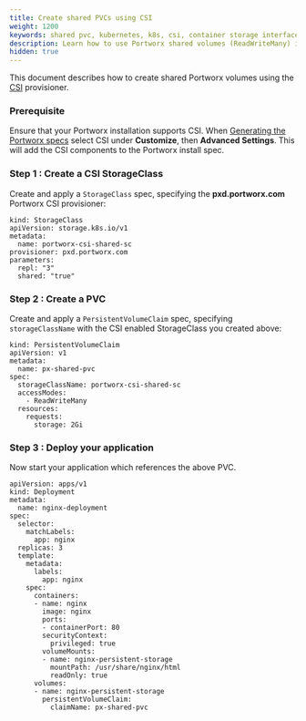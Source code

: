 ```yaml
---
title: Create shared PVCs using CSI
weight: 1200
keywords: shared pvc, kubernetes, k8s, csi, container storage interface, portworx specs
description: Learn how to use Portworx shared volumes (ReadWriteMany) in your Kubernetes cluster using CSI
hidden: true
---
```


This document describes how to create shared Portworx volumes using the [CSI](https://kubernetes-csi.github.io/) provisioner.

### Prerequisite

Ensure that your Portworx installation supports CSI. When [Generating the Portworx specs](https://central.portworx.com) select CSI under **Customize**, then **Advanced Settings**. This will add the CSI components to the Portworx install spec.

### Step 1 : Create a CSI StorageClass

Create and apply a `StorageClass` spec, specifying the **pxd.portworx.com** Portworx CSI provisioner:

```text
kind: StorageClass
apiVersion: storage.k8s.io/v1
metadata:
  name: portworx-csi-shared-sc
provisioner: pxd.portworx.com
parameters:
  repl: "3"
  shared: "true"
```



### Step 2 : Create a PVC

Create and apply a `PersistentVolumeClaim` spec, specifying `storageClassName` with the CSI enabled StorageClass you created above:

```text
kind: PersistentVolumeClaim
apiVersion: v1
metadata:
  name: px-shared-pvc
spec:
  storageClassName: portworx-csi-shared-sc
  accessModes:
    - ReadWriteMany
  resources:
    requests:
      storage: 2Gi
```

### Step 3 : Deploy your application

Now start your application which references the above PVC.

```text
apiVersion: apps/v1
kind: Deployment
metadata:
  name: nginx-deployment
spec:
  selector:
    matchLabels:
      app: nginx
  replicas: 3
  template:
    metadata:
      labels:
        app: nginx
    spec:
      containers:
      - name: nginx
        image: nginx
        ports:
        - containerPort: 80
        securityContext:
          privileged: true
        volumeMounts:
        - name: nginx-persistent-storage
          mountPath: /usr/share/nginx/html
          readOnly: true
      volumes:
      - name: nginx-persistent-storage
        persistentVolumeClaim:
          claimName: px-shared-pvc
```
